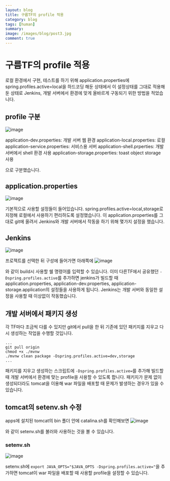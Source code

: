 ```yaml
---
layout: blog
title: 구름TF의 profile 적용
category: blog
tags: [human]  
summary:
image: /images/blog/post3.jpg
comment: true
---
```

# 구름TF의 profile 적용
로컬 환경에서 구현, 테스트를 하기 위해 application.properties에 spring.profiles.active=local을 하드코딩 해둔 상태에서
이 설정상태를 그대로 적용해 둔 상태로 Jenkins, 개발 서버에서 환경에 맞게 올바르게 구동되기 위한 방법을 적었습니다.

## profile 구분
![image](https://user-images.githubusercontent.com/10074426/52618372-fdacf280-2ee1-11e9-8c01-8db126d32d9f.png)

application-dev.properties: 개발 서버 웹 환경
application-local.properties: 로컬
application-service.properties: 서비스용 서버
application-shell.prperties: 개발서버에서 shell 환경 사용
application-storage.properties: toast object storage 사용

으로 구분했습니다.

## application.properties
![image](https://user-images.githubusercontent.com/10074426/52618399-11585900-2ee2-11e9-9c73-fb4de8db0edb.png)

기본적으로 사용할 설정들이 들어있습니다.
spring.profiles.active=local,storage로 지정해 로컬에서 사용하기 편리하도록 설정했습니다.
이 application.properties를 그대로 git에 올려서 Jenkins와 개발 서버에서 작동을 하기 위해 몇가지 설정을 했습니다.

## Jenkins
![image](https://user-images.githubusercontent.com/10074426/52618414-1b7a5780-2ee2-11e9-9364-1f13f281ec6a.png)

프로젝트를 선택한 뒤 구성에 들어가면 아래쪽에
![image](https://user-images.githubusercontent.com/10074426/52618425-246b2900-2ee2-11e9-9a08-01b93d57a50f.png)

와 같이 build시 사용할 쉘 명령어를 입력할 수 있습니다.
이미 다른TF에서 공유했던 ```-Dspring.profiles.active```를 추가하면 jenkins가 빌드할 때 
application.properties, application-dev.properties, application-storage.application의 설정들을 사용하게 됩니다.
Jenkins는 개발 서버와 동일한 설정을 사용할 때 이상없이 작동했습니다.

## 개발 서버에서 패키지 생성
각 TF마다 조금씩 다를 수 있지만 git에서 pull을 한 뒤 기존에 있던 패키지를 지우고 다시 생성하는 작업을 수행할 것입니다.
```
...
git pull origin
chmod +x ./mvnw
./mvnw clean package -Dspring.profiles.active=dev,storage
...
```

패키지를 지우고 생성하는 스크립트에 ```-Dspring.profiles.active=```를 추가해 빌드할 때 개발 서버에서 환경에 맞는 profile을 사용할 수 있도록 합니다.
패키지가 문제 없이 생성되더라도 tomcat을 이용해 war 파일을 배포할 때 문제가 발생하는 경우가 있을 수 있습니다.

## tomcat의 setenv.sh 수정
apps에 설치된 tomcat의 bin 폴더 안에 catalina.sh를 확인해보면
![image](https://user-images.githubusercontent.com/10074426/52618439-31881800-2ee2-11e9-8208-24d4ddd38559.png)

와 같이 setenv.sh를 불러와 사용하는 것을 볼 수 있습니다.

### setenv.sh
![image](https://user-images.githubusercontent.com/10074426/52618453-3a78e980-2ee2-11e9-849c-c563a22a1e01.png)

setenv.sh에 ```export JAVA_OPTS="$JAVA_OPTS -Dspring.profiles.active="```을 추가하면 tomcat이 war 파일을 배포할 때 사용할 profile을 설정할 수 있습니다.

